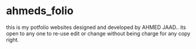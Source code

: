# ahmeds_folio
this is my potfolio websites designed and developed by AHMED JAAD..
its open to any one to re-use edit or change without being charge for any copy right.
